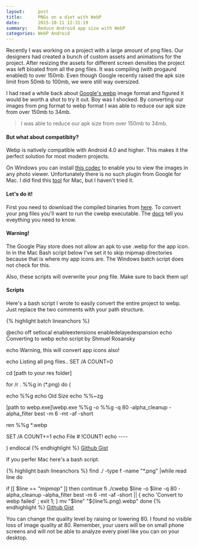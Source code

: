 ```yaml
---
layout:     post
title:      PNGs on a diet with WebP
date:       2015-10-11 12:31:19
summary:    Reduce Android app size with WebP
categories: WebP Android
---
```


Recently I was working on a project with a large amount of png files. Our designers had created a bunch of custom assets and animations for the project. After resizing the assets for different screen densities the project was left bloated from all the png files. It was compiling (with progaurd enabled) to over 150mb. Even though Google recently raised the apk size limit from 50mb to 100mb, we were still way oversized.

I had read a while back about [Google's webp](https://developers.google.com/speed/webp/?hl=en) image format and figured it would be worth a shot to try it out. Boy was I shocked. By converting our images from png format to webp format I was able to reduce our apk size from over 150mb to 34mb.

<blockquote>
	  <p>
	  I was able to reduce our apk size from over 150mb to 34mb.
	  </p>
</blockquote>


#### But what about compatibity? 
Webp is natively compatible with Android 4.0 and higher. This makes it the perfect solution for most modern projects.

On Windows you can install [this codec](https://developers.google.com/speed/webp/docs/webp_codec) to enable you to view the images in any photo viewer. Unfortunately there is no such plugin from Google for Mac. I did find this [tool](https://github.com/emin/WebPQuickLook) for Mac, but I haven't tried it.


#### Let's do it!

First you need to download the compiled binaries from [here](https://developers.google.com/speed/webp/docs/precompiled).
To convert your png files you'll want to run the cwebp executable. The [docs](https://developers.google.com/speed/webp/docs/cwebp) tell you eveything you need to know.


#### Warning!

The Google Play store does not allow an apk to use .webp for the app icon. In in the Mac Bash script below I've set it to skip mipmap directories because that is where my app icons are. The Windows batch script does not check for this.

Also, these scripts will overwrite your png file. Make sure to back them up!


#### Scripts

Here's a bash script I wrote to easily convert the entire project to webp. Just replace the two comments with your path structure.

{% highlight batch lineanchors %}

@echo off
setlocal enableextensions enabledelayedexpansion
echo Converting to webp
echo script by Shmuel Rosansky

echo Warning, this will convert app icons also!

echo Listing all png files..
SET /A COUNT=0

cd [path to your res folder]

for /r . %%g in (*.png) do (

echo %%g
echo Old Size
echo   %%~zg

[path to webp.exe]\webp.exe %%g -o %%g -q 80 -alpha_cleanup -alpha_filter best -m 6 -mt -af -short

ren %%g *.webp

SET /A COUNT+=1
echo File # !COUNT!
echo ----

 )
 endlocal
{% endhighlight %}
[Github Gist](https://gist.github.com/shmuelr/6d6a99ba38b7bc706aa3)


If you perfer Mac here's a bash script.

{% highlight bash lineanchors %}
find ./ -type f -name "*.png" |while read line
do  

if [[ $line == *"mipmap"* ]]
then
  continue
fi
  	./cwebp $line -o $line -q 80 -alpha_cleanup -alpha_filter best -m 6 -mt -af -short || { echo 'Convert to webp failed' ; exit 1; }
  	mv "$line" "${line%.png}.webp"
done
{% endhighlight %}
[Github Gist](https://gist.github.com/shmuelr/ef9862f874376997ff5f)


You can change the quality level by raising or lowering 80. I found no visible loss of image quality at 80. Remember, your users will be on small phone screens and will not be able to analyze every pixel like you can on your desktop.


